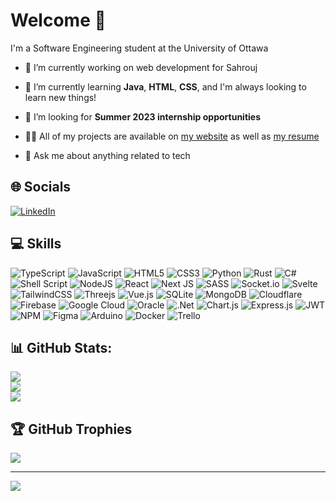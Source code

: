 # Welcome 👋

I'm a Software Engineering student at the University of Ottawa

- 🔭 I’m currently working on web development for Sahrouj 

- 🌱 I’m currently learning **Java**, **HTML**, **CSS**, and I'm always looking to learn new things!

- 🤝 I’m looking for **Summer 2023 internship opportunities**

- 👨‍💻 All of my projects are available on [my website](https://ahmadsobohhh.github.io/) as well as [my resume](https://ahmadsobohhh.github.io/resume)

- 💬 Ask me about anything related to tech

## 🌐 Socials
[![LinkedIn](https://img.shields.io/badge/LinkedIn-%230077B5.svg?logo=linkedin&logoColor=white)](https://www.linkedin.com/in/ahmad-soboh-3a2602211/)

## 💻 Skills


![TypeScript](https://img.shields.io/badge/TypeScript-%23007ACC.svg?style=flat-square&logo=typescript&logoColor=white) ![JavaScript](https://img.shields.io/badge/JavaScript-%23323330.svg?style=flat-square&logo=javascript&logoColor=%23F7DF1E) ![HTML5](https://img.shields.io/badge/HTML5-%23E34F26.svg?style=flat-square&logo=html5&logoColor=white) ![CSS3](https://img.shields.io/badge/CSS3-%231572B6.svg?style=flat-square&logo=css3&logoColor=white) ![Python](https://img.shields.io/badge/Python-3670A0?style=flat-square&logo=python&logoColor=ffdd54) ![Rust](https://img.shields.io/badge/Rust-%23000000.svg?style=flat-square&logo=rust&logoColor=white) ![C#](https://img.shields.io/badge/C%23-%23239120.svg?style=flat-square&logo=c-sharp&logoColor=white) ![Shell Script](https://img.shields.io/badge/Shell-%233E474A.svg?style=flat-square&logo=gnu-bash&logoColor=white) ![NodeJS](https://img.shields.io/badge/Node.js-6DA55F?style=flat-square&logo=node.js&logoColor=white) ![React](https://img.shields.io/badge/React-%2320232a.svg?style=flat-square&logo=react&logoColor=%2361DAFB) ![Next JS](https://img.shields.io/badge/Next-black?style=flat-square&logo=next.js&logoColor=white) ![SASS](https://img.shields.io/badge/SASS-hotpink.svg?style=flat-square&logo=SASS&logoColor=white) ![Socket.io](https://img.shields.io/badge/Socket.io-black?style=flat-square&logo=socket.io&badgeColor=010101) ![Svelte](https://img.shields.io/badge/Svelte-%23f1413d.svg?style=flat-square&logo=svelte&logoColor=white) ![TailwindCSS](https://img.shields.io/badge/Tailwind-%2338B2AC.svg?style=flat-square&logo=tailwind-css&logoColor=white) ![Threejs](https://img.shields.io/badge/Three.js-black?style=flat-square&logo=three.js&logoColor=white) ![Vue.js](https://img.shields.io/badge/Vue-%2335495e.svg?style=flat-square&logo=vuedotjs&logoColor=%234FC08D) ![SQLite](https://img.shields.io/badge/SQLite-%2307405e.svg?style=flat-square&logo=sqlite&logoColor=white) ![MongoDB](https://img.shields.io/badge/MongoDB-%234ea94b.svg?style=flat-square&logo=mongodb&logoColor=white) ![Cloudflare](https://img.shields.io/badge/Cloudflare-F38020?style=flat-square&logo=Cloudflare&logoColor=white) ![Firebase](https://img.shields.io/badge/Firebase-%23039BE5.svg?style=flat-square&logo=firebase) ![Google Cloud](https://img.shields.io/badge/Google%20Cloud-%234285F4.svg?style=flat-square&logo=google-cloud&logoColor=white) ![Oracle](https://img.shields.io/badge/Oracle-F80000?style=flat-square&logo=oracle&logoColor=white) ![.Net](https://img.shields.io/badge/.NET-5C2D91?style=flat-square&logo=.net&logoColor=white) ![Chart.js](https://img.shields.io/badge/Chart.js-F5788D.svg?style=flat-square&logo=chart.js&logoColor=white) ![Express.js](https://img.shields.io/badge/Express-%23404d59.svg?style=flat-square&logo=express&logoColor=%2361DAFB) ![JWT](https://img.shields.io/badge/JWT-black?style=flat-square&logo=JSON%20web%20tokens) ![NPM](https://img.shields.io/badge/NPM-%23000000.svg?style=flat-square&logo=npm&logoColor=white) ![Figma](https://img.shields.io/badge/Figma-%23F24E1E.svg?style=flat-square&logo=figma&logoColor=white) ![Arduino](https://img.shields.io/badge/-Arduino-00979D?style=flat-square&logo=Arduino&logoColor=white) ![Docker](https://img.shields.io/badge/Docker-%230db7ed.svg?style=flat-square&logo=docker&logoColor=white) ![Trello](https://img.shields.io/badge/Trello-%23026AA7.svg?style=flat-square&logo=Trello&logoColor=white)

## 📊 GitHub Stats:
![](https://github-readme-stats.vercel.app/api?username=ahmadsobohhh&theme=dark&hide_border=false&include_all_commits=true&count_private=true)<br/>
![](https://github-readme-streak-stats.herokuapp.com/?user=ahmadsobohhh&theme=dark&hide_border=false)<br/>
![](https://github-readme-stats.vercel.app/api/top-langs/?username=ahmadsobohhh&theme=dark&hide_border=false&include_all_commits=true&count_private=true&layout=compact)

## 🏆 GitHub Trophies
![](https://github-profile-trophy.vercel.app/?username=ahmadsobohhh&theme=onedark&no-frame=true&no-bg=true&margin-w=4)

---
[![](https://visitcount.itsvg.in/api?id=arcanistzed&icon=1&color=6)](https://visitcount.itsvg.in)
